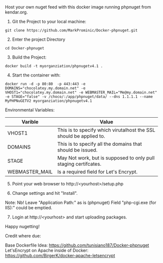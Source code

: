 Host your own nuget feed with this docker image running phpnuget from kendar.org.

1. Git the Project to your local machine:
```
git clone https://github.com/MarkProminic/Docker-phpnuget.git
```
2. Enter the project Directory
```
cd Docker-phpnuget
```
3. Build the Project:
```
docker build -t myorganziation/phpnugetv4.1 .
```
4.  Start the container with:
```
docker run -d -p 80:80  -p 443:443 -e DOMAINS="chocolatey.my.domain.net" -e VHOST1="chocolatey.my.domain.net" -e WEBMASTER_MAIL="Me@my.domain.net" -e STAGE="false" -v /choco/:/app/phpnuget/data/ --dns 1.1.1.1 --name MyPHPNuGETV2 myorganziation/phpnugetv4.1
```

Environmental Variables:

| Varible  | Value |
| ------------- | ------------- |
| VHOST1 | This is to specify which virutalhost the SSL should be applied to. |
| DOMAINS | This is to specify all the domains that should be issued. |
| STAGE | May Not work, but is supposed to only pull staging certifcates. |
| WEBMASTER_MAIL | Is a required field for Let's Encrypt. |

5. Point your web browser to http://\<yourhost\>/setup.php

6. Change settings and hit "Install".

Note:
Nb! Leave "Application Path:" as is (phpnuget)
Field "php-cgi.exe (for IIS):" could be emptied.

7. Login at http://\<yourhost\> and start uploading packages.

Happy nugetting!

Credit where due:

Base Dockerfile Idea: https://github.com/tunisiano187/Docker-phpnuget
Let'sEncrypt on Apache inside of Docker: https://github.com/BirgerK/docker-apache-letsencrypt

